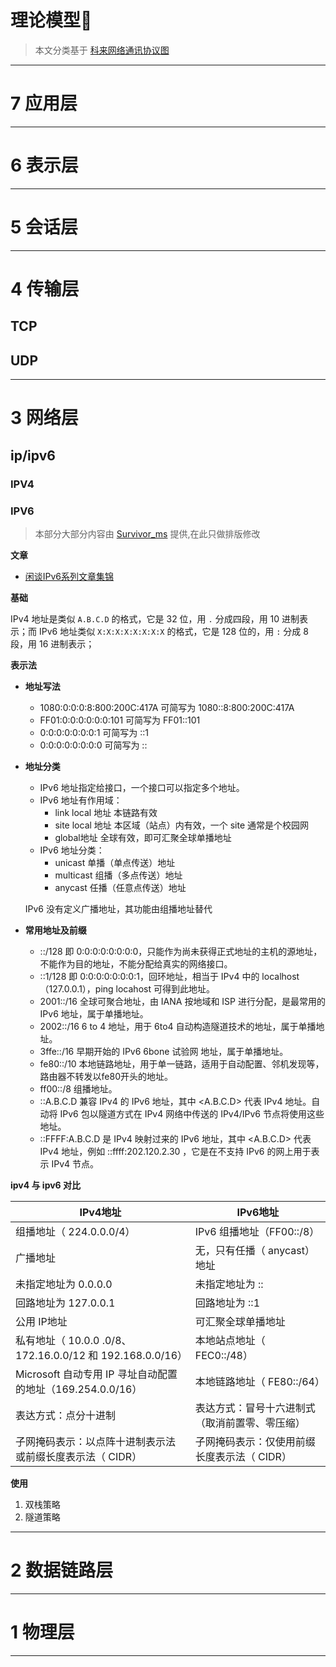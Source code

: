 # 理论模型📕

> 本文分类基于 [科来网络通讯协议图](../../../assets/file/运维/网络/科来网络通讯协议图2019版.pdf)

---

# 7 应用层



---

# 6 表示层



---

# 5 会话层



---

# 4 传输层
## TCP


## UDP


---

# 3 网络层
## ip/ipv6
### IPV4

### IPV6

> 本部分大部分内容由 [Survivor_ms](https://github.com/136510385) 提供,在此只做排版修改

**文章**
- [闲谈IPv6系列文章集锦](https://blog.csdn.net/dog250/article/details/88651885)

**基础**

IPv4 地址是类似 `A.B.C.D` 的格式，它是 32 位，用 `.` 分成四段，用 10 进制表示；而 IPv6 地址类似 `X:X:X:X:X:X:X:X` 的格式，它是 128 位的，用 `:` 分成 8 段，用 16 进制表示；

**表示法**
- **地址写法**
    - 1080:0:0:0:8:800:200C:417A 可简写为 1080::8:800:200C:417A
    - FF01:0:0:0:0:0:0:101 可简写为 FF01::101
    - 0:0:0:0:0:0:0:1 可简写为 ::1
    - 0:0:0:0:0:0:0:0 可简写为 ::

- **地址分类**
    - IPv6 地址指定给接口，一个接口可以指定多个地址。
    - IPv6 地址有作用域：
        - link local 地址 本链路有效
        - site local 地址 本区域（站点）内有效，一个 site 通常是个校园网
        - global地址 全球有效，即可汇聚全球单播地址
    - IPv6 地址分类：
        - unicast 单播（单点传送）地址
        - multicast 组播（多点传送）地址
        - anycast 任播（任意点传送）地址

    IPv6 没有定义广播地址，其功能由组播地址替代

- **常用地址及前缀**
    - ::/128   即 0:0:0:0:0:0:0:0，只能作为尚未获得正式地址的主机的源地址，不能作为目的地址，不能分配给真实的网络接口。
    - ::1/128 即 0:0:0:0:0:0:0:1，回环地址，相当于 IPv4 中的 localhost（127.0.0.1），ping locahost 可得到此地址。
    - 2001::/16  全球可聚合地址，由 IANA 按地域和 ISP 进行分配，是最常用的 IPv6 地址，属于单播地址。
    - 2002::/16  6 to 4 地址，用于 6to4 自动构造隧道技术的地址，属于单播地址。
    - 3ffe::/16   早期开始的 IPv6 6bone 试验网 地址，属于单播地址。
    - fe80::/10   本地链路地址，用于单一链路，适用于自动配置、邻机发现等，路由器不转发以fe80开头的地址。
    - ff00::/8  组播地址。
    - ::A.B.C.D  兼容 IPv4 的 IPv6 地址，其中 <A.B.C.D> 代表 IPv4 地址。自动将 IPv6 包以隧道方式在 IPv4 网络中传送的 IPv4/IPv6 节点将使用这些地址。
    - ::FFFF:A.B.C.D 是 IPv4 映射过来的 IPv6 地址，其中 <A.B.C.D> 代表 IPv4 地址，例如 ::ffff:202.120.2.30 ，它是在不支持 IPv6 的网上用于表示 IPv4 节点。

**ipv4 与 ipv6 对比**

| IPv4地址                                                         | IPv6地址                                       |
| ---------------------------------------------------------------- | ---------------------------------------------- |
| 组播地址（ 224.0.0.0/4）                                         | IPv6 组播地址（FF00::/8）                       |
| 广播地址                                                         | 无，只有任播（ anycast）地址                   |
| 未指定地址为 0\.0\.0\.0                                          | 未指定地址为 ::                                |
| 回路地址为 127\.0\.0\.1                                          | 回路地址为 ::1                                 |
| 公用 IP地址                                                      | 可汇聚全球单播地址                             |
| 私有地址（ 10\.0\.0 \.0/8、172\.16\.0\.0/12 和 192\.168\.0\.0/16） | 本地站点地址（ FEC0::/48）                     |
| Microsoft 自动专用 IP 寻址自动配置的地址（169\.254\.0\.0/16）       | 本地链路地址（ FE80::/64）                     |
| 表达方式：点分十进制                                             | 表达方式：冒号十六进制式（取消前置零、零压缩） |
| 子网掩码表示：以点阵十进制表示法或前缀长度表示法（ CIDR）        | 子网掩码表示：仅使用前缀长度表示法（ CIDR）    |

**使用**
1. 双栈策略
2. 隧道策略

---

# 2 数据链路层



---

# 1 物理层


---



